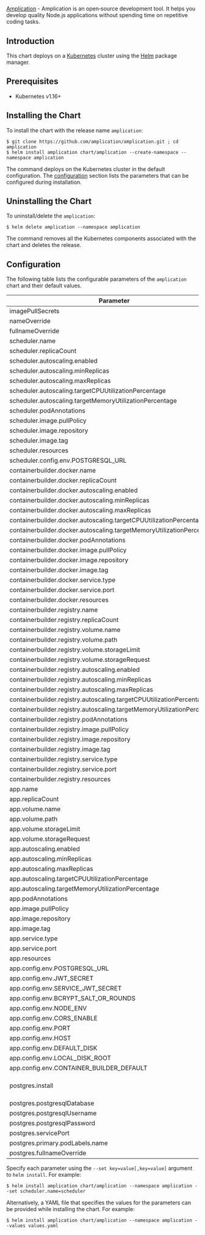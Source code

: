 # 

[Amplication](https://amplication.com) - Amplication is an open‑source development tool. It helps you develop quality Node.js applications without spending time on repetitive coding tasks.


## Introduction

This chart deploys  on a [Kubernetes](http://kubernetes.io) cluster using the [Helm](https://helm.sh) package manager.

## Prerequisites

- Kubernetes v1.16+

## Installing the Chart

To install the chart with the release name `amplication`:

```console
$ git clone https://github.com/amplication/amplication.git ; cd amplication
$ helm install amplication chart/amplication --create-namespace --namespace amplication
```

The command deploys  on the Kubernetes cluster in the default configuration. The [configuration](#configuration) section lists the parameters that can be configured during installation.

## Uninstalling the Chart

To uninstall/delete the `amplication`:

```console
$ helm delete amplication --namespace amplication
```

The command removes all the Kubernetes components associated with the chart and deletes the release.

## Configuration

The following table lists the configurable parameters of the `amplication` chart and their default values.

|                                Parameter                                |                                                                    Description                                                                    |          Default          |
|-------------------------------------------------------------------------|---------------------------------------------------------------------------------------------------------------------------------------------------|---------------------------|
| imagePullSecrets                                                        |                                                                                                                                                   | `[]`                      |
| nameOverride                                                            |                                                                                                                                                   | `""`                      |
| fullnameOverride                                                        |                                                                                                                                                   | `""`                      |
| scheduler.name                                                          |                                                                                                                                                   | `scheduler`               |
| scheduler.replicaCount                                                  |                                                                                                                                                   | `1`                       |
| scheduler.autoscaling.enabled                                           |                                                                                                                                                   | `false`                   |
| scheduler.autoscaling.minReplicas                                       |                                                                                                                                                   | `1`                       |
| scheduler.autoscaling.maxReplicas                                       |                                                                                                                                                   | `100`                     |
| scheduler.autoscaling.targetCPUUtilizationPercentage                    |                                                                                                                                                   | `80`                      |
| scheduler.autoscaling.targetMemoryUtilizationPercentage                 |                                                                                                                                                   | `80`                      |
| scheduler.podAnnotations                                                |                                                                                                                                                   | `{}`                      |
| scheduler.image.pullPolicy                                              |                                                                                                                                                   | `Always`                  |
| scheduler.image.repository                                              |                                                                                                                                                   | `amplication/scheduler`   |
| scheduler.image.tag                                                     | Overrides the image tag whose default is the chart appVersion.                                                                                    | `latest`                  |
| scheduler.resources                                                     |                                                                                                                                                   | `{}`                      |
| scheduler.config.env.POSTGRESQL_URL                                     |                                                                                                                                                   | ``                        |
| containerbuilder.docker.name                                            |                                                                                                                                                   | `docker`                  |
| containerbuilder.docker.replicaCount                                    |                                                                                                                                                   | `1`                       |
| containerbuilder.docker.autoscaling.enabled                             |                                                                                                                                                   | `false`                   |
| containerbuilder.docker.autoscaling.minReplicas                         |                                                                                                                                                   | `1`                       |
| containerbuilder.docker.autoscaling.maxReplicas                         |                                                                                                                                                   | `100`                     |
| containerbuilder.docker.autoscaling.targetCPUUtilizationPercentage      |                                                                                                                                                   | `80`                      |
| containerbuilder.docker.autoscaling.targetMemoryUtilizationPercentage   |                                                                                                                                                   | `80`                      |
| containerbuilder.docker.podAnnotations                                  |                                                                                                                                                   | `{}`                      |
| containerbuilder.docker.image.pullPolicy                                |                                                                                                                                                   | `Always`                  |
| containerbuilder.docker.image.repository                                |                                                                                                                                                   | `docker`                  |
| containerbuilder.docker.image.tag                                       |                                                                                                                                                   | `dind`                    |
| containerbuilder.docker.service.type                                    |                                                                                                                                                   | `ClusterIP`               |
| containerbuilder.docker.service.port                                    |                                                                                                                                                   | `2375`                    |
| containerbuilder.docker.resources                                       |                                                                                                                                                   | `{}`                      |
| containerbuilder.registry.name                                          |                                                                                                                                                   | `registry`                |
| containerbuilder.registry.replicaCount                                  |                                                                                                                                                   | `1`                       |
| containerbuilder.registry.volume.name                                   |                                                                                                                                                   | `registry-data`           |
| containerbuilder.registry.volume.path                                   |                                                                                                                                                   | `/var/lib/registry`       |
| containerbuilder.registry.volume.storageLimit                           |                                                                                                                                                   | `20Gi`                    |
| containerbuilder.registry.volume.storageRequest                         |                                                                                                                                                   | `2Gi`                     |
| containerbuilder.registry.autoscaling.enabled                           |                                                                                                                                                   | `false`                   |
| containerbuilder.registry.autoscaling.minReplicas                       |                                                                                                                                                   | `1`                       |
| containerbuilder.registry.autoscaling.maxReplicas                       |                                                                                                                                                   | `100`                     |
| containerbuilder.registry.autoscaling.targetCPUUtilizationPercentage    |                                                                                                                                                   | `80`                      |
| containerbuilder.registry.autoscaling.targetMemoryUtilizationPercentage |                                                                                                                                                   | `80`                      |
| containerbuilder.registry.podAnnotations                                |                                                                                                                                                   | `{}`                      |
| containerbuilder.registry.image.pullPolicy                              |                                                                                                                                                   | `Always`                  |
| containerbuilder.registry.image.repository                              |                                                                                                                                                   | `registry`                |
| containerbuilder.registry.image.tag                                     |                                                                                                                                                   | `2`                       |
| containerbuilder.registry.service.type                                  |                                                                                                                                                   | `ClusterIP`               |
| containerbuilder.registry.service.port                                  |                                                                                                                                                   | `5000`                    |
| containerbuilder.registry.resources                                     |                                                                                                                                                   | `{}`                      |
| app.name                                                                |                                                                                                                                                   | `app`                     |
| app.replicaCount                                                        |                                                                                                                                                   | `1`                       |
| app.volume.name                                                         |                                                                                                                                                   | `app-artifacts-data`      |
| app.volume.path                                                         |                                                                                                                                                   | `/artifacts`              |
| app.volume.storageLimit                                                 |                                                                                                                                                   | `5Gi`                     |
| app.volume.storageRequest                                               |                                                                                                                                                   | `1Gi`                     |
| app.autoscaling.enabled                                                 |                                                                                                                                                   | `false`                   |
| app.autoscaling.minReplicas                                             |                                                                                                                                                   | `1`                       |
| app.autoscaling.maxReplicas                                             |                                                                                                                                                   | `100`                     |
| app.autoscaling.targetCPUUtilizationPercentage                          |                                                                                                                                                   | `80`                      |
| app.autoscaling.targetMemoryUtilizationPercentage                       |                                                                                                                                                   | `80`                      |
| app.podAnnotations                                                      |                                                                                                                                                   | `{}`                      |
| app.image.pullPolicy                                                    |                                                                                                                                                   | `Always`                  |
| app.image.repository                                                    |                                                                                                                                                   | `amplication/amplication` |
| app.image.tag                                                           | Overrides the image tag whose default is the chart appVersion.                                                                                    | `latest`                  |
| app.service.type                                                        |                                                                                                                                                   | `ClusterIP`               |
| app.service.port                                                        |                                                                                                                                                   | `3000`                    |
| app.resources                                                           |                                                                                                                                                   | `{}`                      |
| app.config.env.POSTGRESQL_URL                                           |                                                                                                                                                   | ``                        |
| app.config.env.JWT_SECRET                                               |                                                                                                                                                   | `jwt-secret`              |
| app.config.env.SERVICE_JWT_SECRET                                       |                                                                                                                                                   | `service-jwt-secret`      |
| app.config.env.BCRYPT_SALT_OR_ROUNDS                                    |                                                                                                                                                   | `"10"`                    |
| app.config.env.NODE_ENV                                                 |                                                                                                                                                   | `production`              |
| app.config.env.CORS_ENABLE                                              |                                                                                                                                                   | `"1"`                     |
| app.config.env.PORT                                                     |                                                                                                                                                   | ``                        |
| app.config.env.HOST                                                     |                                                                                                                                                   | ``                        |
| app.config.env.DEFAULT_DISK                                             |                                                                                                                                                   | `local`                   |
| app.config.env.LOCAL_DISK_ROOT                                          |                                                                                                                                                   | `/artifacts`              |
| app.config.env.CONTAINER_BUILDER_DEFAULT                                |                                                                                                                                                   | `docker`                  |
| postgres.install                                                        | Setting "install" to true will install third-party helm chart (bitnami/postgres) https://github.com/bitnami/charts/tree/master/bitnami/postgresql | `true`                    |
| postgres.postgresqlDatabase                                             |                                                                                                                                                   | `postgres`                |
| postgres.postgresqlUsername                                             |                                                                                                                                                   | `postgres`                |
| postgres.postgresqlPassword                                             |                                                                                                                                                   | `Fd7zZXWvCY3bdgLHz`       |
| postgres.servicePort                                                    |                                                                                                                                                   | `5432`                    |
| postgres.primary.podLabels.name                                         |                                                                                                                                                   | `"localpostgres"`         |
| postgres.fullnameOverride                                               |                                                                                                                                                   | `"localpostgres"`         |


Specify each parameter using the `--set key=value[,key=value]` argument to `helm install`. For example:

```console
$ helm install amplication chart/amplication --namespace amplication --set scheduler.name=scheduler
```

Alternatively, a YAML file that specifies the values for the parameters can be provided while
installing the chart. For example:

```console
$ helm install amplication chart/amplication --namespace amplication --values values.yaml
```

